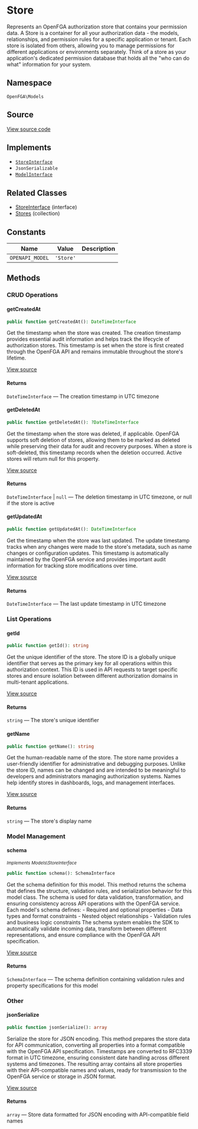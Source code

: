 # Store

Represents an OpenFGA authorization store that contains your permission data. A Store is a container for all your authorization data - the models, relationships, and permission rules for a specific application or tenant. Each store is isolated from others, allowing you to manage permissions for different applications or environments separately. Think of a store as your application&#039;s dedicated permission database that holds all the &quot;who can do what&quot; information for your system.

## Namespace
`OpenFGA\Models`

## Source
[View source code](https://github.com/evansims/openfga-php/blob/main/src/Models/Store.php)

## Implements
* [`StoreInterface`](StoreInterface.md)
* `JsonSerializable`
* [`ModelInterface`](ModelInterface.md)

## Related Classes
* [StoreInterface](Models/StoreInterface.md) (interface)
* [Stores](Models/Collections/Stores.md) (collection)

## Constants
| Name | Value | Description |
|------|-------|-------------|
| `OPENAPI_MODEL` | `'Store'` |  |

## Methods

### CRUD Operations
#### getCreatedAt

```php
public function getCreatedAt(): DateTimeInterface
```

Get the timestamp when the store was created. The creation timestamp provides essential audit information and helps track the lifecycle of authorization stores. This timestamp is set when the store is first created through the OpenFGA API and remains immutable throughout the store&#039;s lifetime.

[View source](https://github.com/evansims/openfga-php/blob/main/src/Models/Store.php#L68)

#### Returns
`DateTimeInterface` — The creation timestamp in UTC timezone
#### getDeletedAt

```php
public function getDeletedAt(): ?DateTimeInterface
```

Get the timestamp when the store was deleted, if applicable. OpenFGA supports soft deletion of stores, allowing them to be marked as deleted while preserving their data for audit and recovery purposes. When a store is soft-deleted, this timestamp records when the deletion occurred. Active stores will return null for this property.

[View source](https://github.com/evansims/openfga-php/blob/main/src/Models/Store.php#L77)

#### Returns
`DateTimeInterface` &#124; `null` — The deletion timestamp in UTC timezone, or null if the store is active
#### getUpdatedAt

```php
public function getUpdatedAt(): DateTimeInterface
```

Get the timestamp when the store was last updated. The update timestamp tracks when any changes were made to the store&#039;s metadata, such as name changes or configuration updates. This timestamp is automatically maintained by the OpenFGA service and provides important audit information for tracking store modifications over time.

[View source](https://github.com/evansims/openfga-php/blob/main/src/Models/Store.php#L104)

#### Returns
`DateTimeInterface` — The last update timestamp in UTC timezone
### List Operations
#### getId

```php
public function getId(): string
```

Get the unique identifier of the store. The store ID is a globally unique identifier that serves as the primary key for all operations within this authorization context. This ID is used in API requests to target specific stores and ensure isolation between different authorization domains in multi-tenant applications.

[View source](https://github.com/evansims/openfga-php/blob/main/src/Models/Store.php#L86)

#### Returns
`string` — The store&#039;s unique identifier
#### getName

```php
public function getName(): string
```

Get the human-readable name of the store. The store name provides a user-friendly identifier for administrative and debugging purposes. Unlike the store ID, names can be changed and are intended to be meaningful to developers and administrators managing authorization systems. Names help identify stores in dashboards, logs, and management interfaces.

[View source](https://github.com/evansims/openfga-php/blob/main/src/Models/Store.php#L95)

#### Returns
`string` — The store&#039;s display name
### Model Management
#### schema

*<small>Implements Models\StoreInterface</small>*

```php
public function schema(): SchemaInterface
```

Get the schema definition for this model. This method returns the schema that defines the structure, validation rules, and serialization behavior for this model class. The schema is used for data validation, transformation, and ensuring consistency across API operations with the OpenFGA service. Each model&#039;s schema defines: - Required and optional properties - Data types and format constraints - Nested object relationships - Validation rules and business logic constraints The schema system enables the SDK to automatically validate incoming data, transform between different representations, and ensure compliance with the OpenFGA API specification.

[View source](https://github.com/evansims/openfga-php/blob/main/src/Models/ModelInterface.php#L52)

#### Returns
`SchemaInterface` — The schema definition containing validation rules and property specifications for this model
### Other
#### jsonSerialize

```php
public function jsonSerialize(): array
```

Serialize the store for JSON encoding. This method prepares the store data for API communication, converting all properties into a format compatible with the OpenFGA API specification. Timestamps are converted to RFC3339 format in UTC timezone, ensuring consistent date handling across different systems and timezones. The resulting array contains all store properties with their API-compatible names and values, ready for transmission to the OpenFGA service or storage in JSON format.

[View source](https://github.com/evansims/openfga-php/blob/main/src/Models/Store.php#L113)

#### Returns
`array` — Store data formatted for JSON encoding with API-compatible field names
